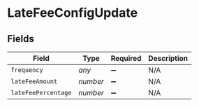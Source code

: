 # LateFeeConfigUpdate


## Fields

| Field               | Type                | Required            | Description         |
| ------------------- | ------------------- | ------------------- | ------------------- |
| `frequency`         | *any*               | :heavy_minus_sign:  | N/A                 |
| `lateFeeAmount`     | *number*            | :heavy_minus_sign:  | N/A                 |
| `lateFeePercentage` | *number*            | :heavy_minus_sign:  | N/A                 |